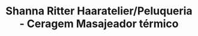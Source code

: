 ---
title: "Shanna Ritter Haaratelier/Peluqueria - Ceragem Masajeador térmico"
url: /nueva-italia/shanna-ritter-haaratelier-peluqueria-ceragem-masajeador-termico/
shop: peluquería
---